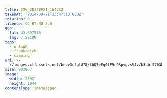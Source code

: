 ```yaml
---
title: IMG_20140921_154712
takenAt: '2014-09-21T13:47:13.000Z'
rotation: 0
license: CC BY-ND 3.0
geo:
  lat: 43.697516
  lng: 7.27198
tags:
  - urlaub
  - frankreich
  - camping
url: >-
  //images.ctfassets.net/bncv3c2gt878/56Q7eEqQlP9c9RpvgzsVJv/b3dbf9703b3cb0fd0fd6f59996f116e5/img_20140921_154712_28278782476_o
size: 903867
image:
  width: 2592
  height: 1944
contentType: image/jpeg
---
```


